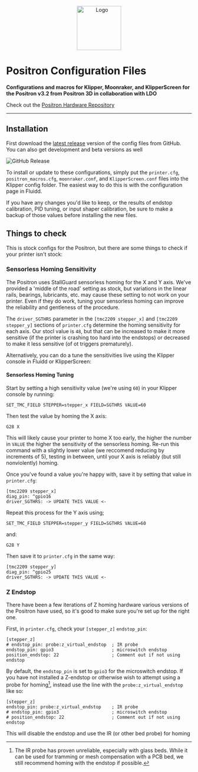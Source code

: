 <p align="center">
   <img width="120px" height="120x" title="Logo" src="https://github.com/Positron3D/Positron/raw/main/Media%20and%20logos/Logos/Positron%20V3%20logo%20light.png">
</p>

# Positron Configuration Files
**Configurations and macros for Klipper, Moonraker, and KlipperScreen for the Positron v3.2 from Positron 3D in collaboration with LDO**

Check out the [Positron Hardware Repository](https://github.com/Positron3D/Positron)

---
## Installation

First download the [latest release](https://github.com/Positron3D/PositronConfig/releases/latest) version of the config files from GitHub. You can also get development and beta versions as well

![GitHub Release](https://img.shields.io/github/v/release/Positron3D/PositronConfig?sort=semver&style=for-the-badge)

To install or update to these configurations, simply put the `printer.cfg`, `positron_macros.cfg`, `moonraker.conf`, and `KlipperScreen.conf` files into the Klipper config folder. The easiest way to do this is with the configuration page in Fluidd.

If you have any changes you'd like to keep, or the results of endstop calibration, PID tuning, or input shaper calibration, be sure to make a backup of those values before installing the new files.

## Things to check
This is stock configs for the Positron, but there are some things to check if your printer isn't stock:


### Sensorless Homing Sensitivity

The Positron uses StallGuard sensorless homing for the X and Y axis. We've provided a 'middle of the road' setting as stock, but variations in the linear rails, bearings, lubricants, etc. may cause these setting to not work on your printer. Even if they do work, tuning your sensorless homing can improve the reliability and gentleness of the procedure.

The `driver_SGTHRS` parameter in the `[tmc2209 stepper_x]` and `[tmc2209 stepper_y]` sections of `printer.cfg` determine the homing sensitivity for each axis. Our stocl value is `48`, but that can be increased to make it more sensitive (if the printer is crashing too hard into the endstops) or decreased to make it less sensitive (of ot triggers prematurely).

Alternatively, you can do a tune the sensitivities live using the Klipper console in Fluidd or KlipperScreen:

#### Sensorless Homing Tuning

Start by setting a high sensitivity value (we're using `60`) in your Klipper console by running:

`SET_TMC_FIELD STEPPER=stepper_x FIELD=SGTHRS VALUE=60`

Then test the value by homing the X axis:

`G28 X`

This will likely cause your printer to home X too early, the higher the number in `VALUE` the higher the sensitivity of the sensorless homing. Re-run this command with a slightly lower value (we reccomend  reducing by increments of 5), testing in between, until your X axis is reliably (but still nonviolently) homing.

Once you've found a value you're happy with, save it by setting that value in `printer.cfg`:
```properties
[tmc2209 stepper_x]
diag_pin: ^gpio16
driver_SGTHRS: -> UPDATE THIS VALUE <-
```

Repeat this process for the Y axis using;

`SET_TMC_FIELD STEPPER=stepper_y FIELD=SGTHRS VALUE=60`

and:

`G28 Y`

Then save it to `printer.cfg` in the same way:
```properties
[tmc2209 stepper_y]
diag_pin: ^gpio25
driver_SGTHRS: -> UPDATE THIS VALUE <-
```

### Z Endstop
There have been a few iterations of Z homing hardware various versions of the Positron have used, so it's good to make sure you're set up for the right one.

First, in `printer.cfg`, check your `[stepper_z]` `endstop_pin`:

```properties
[stepper_z]
# endstop_pin: probe:z_virtual_endstop  ; IR probe
endstop_pin: gpio3                      ; microswitch endstop
position_endstop: 22                    ; Comment out if not using endstop
```

By default, the `endstop_pin` is set to `gpio3` for the microswitch endstop. If you have not installed a Z-endstop or otherwise wish to attempt using a probe for homing[^1], instead use the line with the `probe:z_virtual_endstop` like so:

```properties
[stepper_z]
endstop_pin: probe:z_virtual_endstop    ; IR probe
# endstop_pin: gpio3                    ; microswitch endstop
# position_endstop: 22                  ; Comment out if not using endstop
```

This will disable the endstop and use the IR (or other bed probe) for homing

[^1]: The IR probe has proven unreliable, especially with glass beds. While it can be used for tramming or mesh compensation with a PCB bed, we still recommend homing with the endstop if possible.